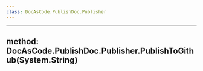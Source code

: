 ```yaml
---
class: DocAsCode.PublishDoc.Publisher
---
```


---
method: DocAsCode.PublishDoc.Publisher.PublishToGithub(System.String)
---

